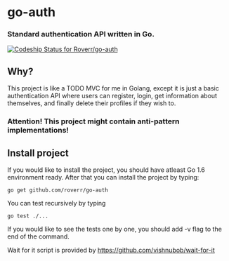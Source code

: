 # go-auth
### Standard authentication API written in Go.
[ ![Codeship Status for Roverr/go-auth](https://codeship.com/projects/88e72ab0-0b34-0134-b18c-129a07c0a376/status?branch=master)](https://codeship.com/projects/155801)

## Why?
This project is like a TODO MVC for me in Golang, except it is just a basic authentication API where users can register, login, get information about themselves, and finally delete their profiles if they wish to.

### Attention! This project might contain anti-pattern implementations!

## Install project
If you would like to install the project, you should have atleast Go 1.6 environment ready. After that you can install the project by typing:
```
go get github.com/roverr/go-auth
```

You can test recursively by typing
```
go test ./...
```
If you would like to see the tests one by one, you should add -v
flag to the end of the command.

Wait for it script is provided by https://github.com/vishnubob/wait-for-it
